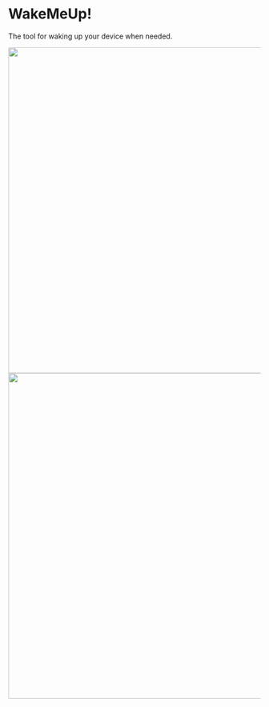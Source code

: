 # WakeMeUp!

The tool for waking up your device when needed.

<img src="https://raw.githubusercontent.com/seanghay/wakemeup/master/art1.png" width="650"/>



<img src="https://raw.githubusercontent.com/seanghay/wakemeup/master/Screen-Recording-2019-11-18-at-4.56.40-PM.gif" width="650"/>

